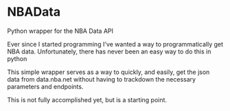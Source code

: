 # NBAData
Python wrapper for the NBA Data API

Ever since I started programming I've wanted a way to programmatically get NBA data. Unfortunately, there has never been an easy way to do this in python

This simple wrapper serves as a way to quickly, and easily, get the json data from data.nba.net without having to trackdown the necessary parameters and endpoints. 

This is not fully accomplished yet, but is a starting point. 
